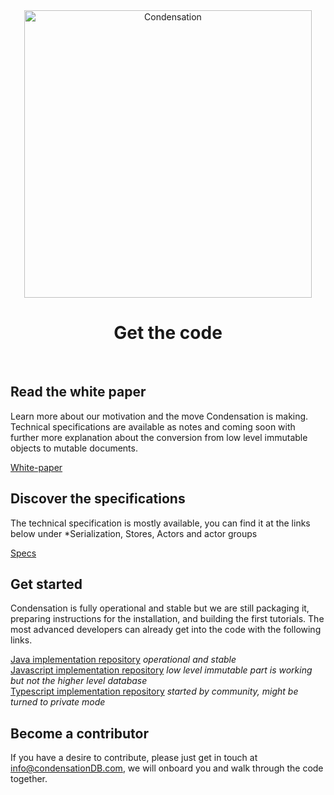 <p align="center">
  <br>
  <br>
  <img src="https://preview.condensation.io/assets/img/condensation-long-icon.svg" alt="Condensation" width="460">
  <br>
</p>

<h1 align="center">
  Get the code
</h1>

<br>

## Read the white paper

Learn more about our motivation and the move Condensation is making. Technical specifications are available as notes and coming soon with further more explanation about the conversion from low level immutable objects to mutable documents.<br>

[White-paper](https://condensationdb.com/white-paper/) 


## Discover the specifications

The technical specification is mostly available, you can find it at the links below under *Serialization, Stores, Actors and actor groups<br>

[Specs](https://condensation.io/) 


## Get started

Condensation is fully operational and stable but we are still packaging it, preparing instructions for the installation, and building the first tutorials. The most advanced developers can already get into the code with the following links.<br>

[Java implementation repository](https://github.com/CondensationDB/Condensation-java) *operational and stable*<br>
[Javascript implementation repository](https://github.com/CondensationDB/Condensation-Javascript) *low level immutable part is working but not the higher level database*<br>
[Typescript implementation repository](https://github.com/CondensationDB/Condensation-Typescript) *started by community, might be turned to private mode*<br>

## Become a contributor

If you have a desire to contribute, please just get in touch at info@condensationDB.com, we will onboard you and walk through the code together.
